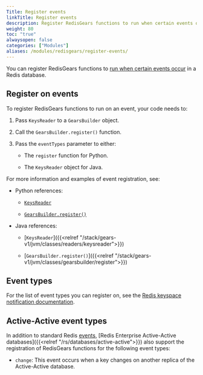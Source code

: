 ```yaml
---
Title: Register events
linkTitle: Register events
description: Register RedisGears functions to run when certain events occur in a Redis database.
weight: 80
toc: "true"
alwaysopen: false
categories: ["Modules"]
aliases: /modules/redisgears/register-events/
---
```


You can register RedisGears functions to [run when certain events occur](https://oss.redis.com/redisgears/intro.html#event-processing) in a Redis database.

## Register on events

To register RedisGears functions to run on an event, your code needs to:

1. Pass `KeysReader` to a `GearsBuilder` object.

1. Call the `GearsBuilder.register()` function.

1. Pass the `eventTypes` parameter to either:

    - The `register` function for Python.
    
    - The `KeysReader` object for Java.

For more information and examples of event registration, see:

- Python references:

    - [`KeysReader`](https://oss.redis.com/redisgears/readers.html#keysreader)

    - [`GearsBuilder.register()`](https://oss.redis.com/redisgears/functions.html#register)

- Java references:

    - [`KeysReader`]({{<relref "/stack/gears-v1/jvm/classes/readers/keysreader">}})

    - [`GearsBuilder.register()`]({{<relref "/stack/gears-v1/jvm/classes/gearsbuilder/register">}})

## Event types

For the list of event types you can register on, see the [Redis keyspace notification documentation](https://redis.io/docs/manual/keyspace-notifications/#events-generated-by-different-commands).

## Active-Active event types

In addition to standard Redis [events](https://redis.io/docs/manual/keyspace-notifications/#events-generated-by-different-commands), [Redis Enterprise Active-Active databases]({{<relref "/rs/databases/active-active">}}) also support the registration of RedisGears functions for the following event types:

- `change`: This event occurs when a key changes on another replica of the Active-Active database.
